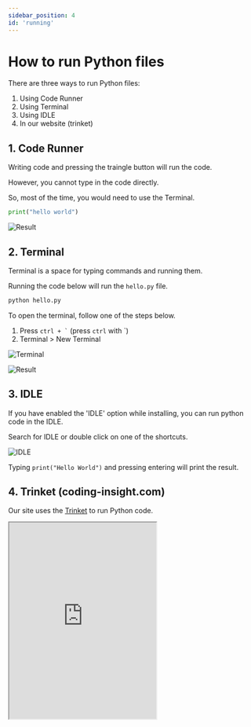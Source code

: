 ```yaml
---
sidebar_position: 4
id: 'running'
---
```


# How to run Python files

There are three ways to run Python files:

1. Using Code Runner
2. Using Terminal
3. Using IDLE
4. In our website (trinket)

## 1. Code Runner

Writing code and pressing the traingle button will run the code.

However, you cannot type in the code directly.

So, most of the time, you would need to use the Terminal.

```py
print("hello world")
```

![Result](/img/python/run/code_runner_hello_world.png)

## 2. Terminal

Terminal is a space for typing commands and running them.

Running the code below will run the `hello.py` file.

```sh
python hello.py
```

To open the terminal, follow one of the steps below.

1. Press `` ctrl + ` `` (press `ctrl` with `)
2. Terminal > New Terminal

![Terminal](/img/python/run/new_terminal.png)

![Result](/img/python/run/result_hello_terminal.png)

## 3. IDLE

If you have enabled the 'IDLE' option while installing, you can run python code in the IDLE.

Search for IDLE or double click on one of the shortcuts.

![IDLE](/img/python/run/idle_hello_world.png)

Typing `print("Hello World")` and pressing entering will print the result.

## 4. Trinket (coding-insight.com)

Our site uses the [Trinket](https://trinket.io) to run Python code.

<iframe title="Python Playground" src="https://trinket.io/embed/python3/93a3b5a1dc" height="400" />

